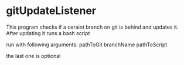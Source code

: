 # gitUpdateListener

This program checks if a ceraint branch on git is behind and updates it. 
After updating it runs a bash script

run with following arguments: pathToGit branchName pathToScript

the last one is optional
